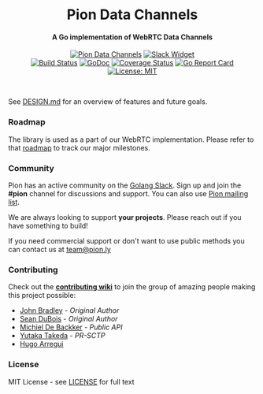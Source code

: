 <h1 align="center">
  <br>
  Pion Data Channels
  <br>
</h1>
<h4 align="center">A Go implementation of WebRTC Data Channels</h4>
<p align="center">
  <a href="https://pion.ly"><img src="https://img.shields.io/badge/pion-datachannel-gray.svg?longCache=true&colorB=brightgreen" alt="Pion Data Channels"></a>
  <!--<a href="https://sourcegraph.com/github.com/mudutv/webrtc?badge"><img src="https://sourcegraph.com/github.com/mudutv/webrtc/-/badge.svg" alt="Sourcegraph Widget"></a>-->
  <a href="https://pion.ly/slack"><img src="https://img.shields.io/badge/join-us%20on%20slack-gray.svg?longCache=true&logo=slack&colorB=brightgreen" alt="Slack Widget"></a>
  <br>
  <a href="https://travis-ci.org/pion/datachannel"><img src="https://travis-ci.org/pion/datachannel.svg?branch=master" alt="Build Status"></a>
  <a href="https://godoc.org/github.com/mudutv/datachannel"><img src="https://godoc.org/github.com/mudutv/datachannel?status.svg" alt="GoDoc"></a>
  <a href="https://codecov.io/gh/pion/datachannel"><img src="https://codecov.io/gh/pion/datachannel/branch/master/graph/badge.svg" alt="Coverage Status"></a>
  <a href="https://goreportcard.com/report/github.com/mudutv/datachannel"><img src="https://goreportcard.com/badge/github.com/mudutv/datachannel" alt="Go Report Card"></a>
  <!--<a href="https://www.codacy.com/app/Sean-Der/webrtc"><img src="https://api.codacy.com/project/badge/Grade/18f4aec384894e6aac0b94effe51961d" alt="Codacy Badge"></a>-->
  <a href="LICENSE"><img src="https://img.shields.io/badge/License-MIT-yellow.svg" alt="License: MIT"></a>
</p>
<br>

See [DESIGN.md](DESIGN.md) for an overview of features and future goals.

### Roadmap
The library is used as a part of our WebRTC implementation. Please refer to that [roadmap](https://github.com/mudutv/webrtc/issues/9) to track our major milestones.

### Community
Pion has an active community on the [Golang Slack](https://invite.slack.golangbridge.org/). Sign up and join the **#pion** channel for discussions and support. You can also use [Pion mailing list](https://groups.google.com/forum/#!forum/pion).

We are always looking to support **your projects**. Please reach out if you have something to build!

If you need commercial support or don't want to use public methods you can contact us at [team@pion.ly](mailto:team@pion.ly)

### Contributing
Check out the **[contributing wiki](https://github.com/mudutv/webrtc/wiki/Contributing)** to join the group of amazing people making this project possible:

* [John Bradley](https://github.com/kc5nra) - *Original Author*
* [Sean DuBois](https://github.com/Sean-Der) - *Original Author*
* [Michiel De Backker](https://github.com/backkem) - *Public API*
* [Yutaka Takeda](https://github.com/enobufs) - *PR-SCTP*
* [Hugo Arregui](https://github.com/hugoArregui)

### License
MIT License - see [LICENSE](LICENSE) for full text
